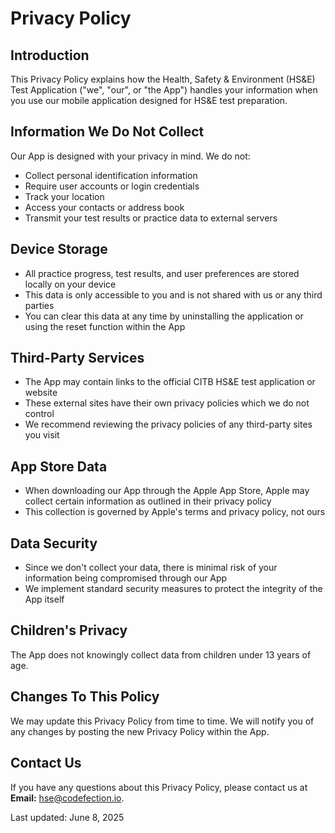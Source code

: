 # Privacy Policy

## Introduction
This Privacy Policy explains how the Health, Safety & Environment (HS&E) Test Application ("we", "our", or "the App") handles your information when you use our mobile application designed for HS&E test preparation.

## Information We Do Not Collect
Our App is designed with your privacy in mind. We do not:
- Collect personal identification information
- Require user accounts or login credentials
- Track your location
- Access your contacts or address book
- Transmit your test results or practice data to external servers

## Device Storage
- All practice progress, test results, and user preferences are stored locally on your device
- This data is only accessible to you and is not shared with us or any third parties
- You can clear this data at any time by uninstalling the application or using the reset function within the App

## Third-Party Services
- The App may contain links to the official CITB HS&E test application or website
- These external sites have their own privacy policies which we do not control
- We recommend reviewing the privacy policies of any third-party sites you visit

## App Store Data
- When downloading our App through the Apple App Store, Apple may collect certain information as outlined in their privacy policy
- This collection is governed by Apple's terms and privacy policy, not ours

## Data Security
- Since we don't collect your data, there is minimal risk of your information being compromised through our App
- We implement standard security measures to protect the integrity of the App itself

## Children's Privacy
The App does not knowingly collect data from children under 13 years of age.

## Changes To This Policy
We may update this Privacy Policy from time to time. We will notify you of any changes by posting the new Privacy Policy within the App.

## Contact Us
If you have any questions about this Privacy Policy, please contact us at **Email:** hse@codefection.io.

Last updated: June 8, 2025


